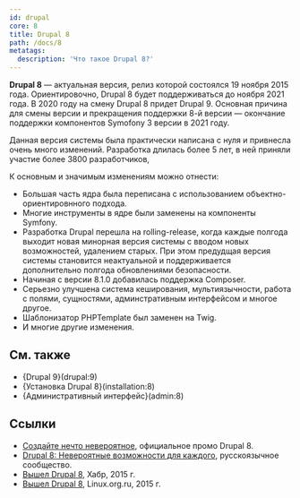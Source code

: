 ```yaml
---
id: drupal
core: 8
title: Drupal 8
path: /docs/8
metatags:
  description: 'Что такое Drupal 8?'
---
```


**Drupal 8** — актуальная версия, релиз которой состоялся 19 ноября 2015 года. Ориентировочно, Drupal 8 будет поддерживаться до ноября 2021 года. В 2020 году на смену Drupal 8 придет Drupal 9. Основная причина для смены версии и прекращения поддержки 8-й версии — окончание поддержки компонентов Symofony 3 версии в 2021 году.

Данная версия системы была практически написана с нуля и привнесла очень много изменений. Разработка длилась более 5 лет, в ней приняли участие более 3800 разработчиков,

К основным и значимым изменениям можно отнести:

- Большая часть ядра была переписана с использованием объектно-ориентировнного подхода.
- Многие инструменты в ядре были заменены на компоненты Symfony.
- Разработка Drupal перешла на rolling-release, когда каждые полгода выходит новая минорная версия системы с вводом новых возможностей, удалением старых. При этом предудщая версия системы становится неактуальной и поддерживается дополнительно полгода обновлениями безопасности.
- Начиная с версии 8.1.0 добавилась поддержка Composer.
- Серьезно улучшена система кеширования, мультиязычности, работа с полями, сущностями, админстративным интерфейсом и многое другое.
- Шаблонизатор PHPTemplate был заменен на Twig.
- И многие другие изменения.

## См. также

- {Drupal 9}(drupal:9)
- {Установка Drupal 8}(installation:8)
- {Административный интерфейс}(admin:8)

## Ссылки

- [Создайте нечто невероятное](https://www.drupal.org/ru/8), официальное промо Drupal 8.
- [Drupal 8: Невероятные возможности для каждого](https://dru.io/drupal-8.0), русскоязычное сообщество.
- [Вышел Drupal 8](https://habr.com/ru/post/271293/), Хабр, 2015 г.
- [Вышел Drupal 8](https://www.linux.org.ru/news/opensource/12132309), Linux.org.ru, 2015 г.
